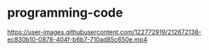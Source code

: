 # programming-code

https://user-images.githubusercontent.com/122772919/212672138-ec830b10-0878-404f-b6b7-710ad85c650e.mp4

